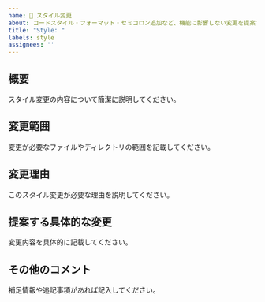 ```yaml
---
name: 🎨 スタイル変更
about: コードスタイル・フォーマット・セミコロン追加など、機能に影響しない変更を提案するテンプレートです。
title: "Style: "
labels: style
assignees: ''
---
```


<!------（必須）------>
## 概要

スタイル変更の内容について簡潔に説明してください。

## 変更範囲

変更が必要なファイルやディレクトリの範囲を記載してください。

<!------（推奨）------>
## 変更理由

このスタイル変更が必要な理由を説明してください。

## 提案する具体的な変更

変更内容を具体的に記載してください。

<!------（任意）------>
## その他のコメント

補足情報や追記事項があれば記入してください。
